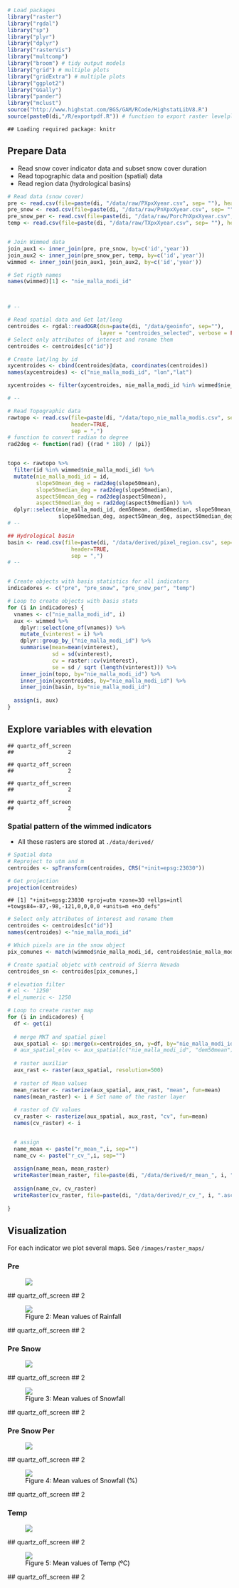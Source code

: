 ``` r
# Load packages 
library("raster")
library("rgdal")
library("sp")
library("plyr")
library("dplyr")
library("rasterVis") 
library("multcomp")
library("broom") # tidy output models
library("grid") # multiple plots
library("gridExtra") # multiple plots
library("ggplot2")
library("GGally")
library("pander")
library("mclust")
source("http://www.highstat.com/BGS/GAM/RCode/HighstatLibV8.R")
source(paste0(di,"/R/exportpdf.R")) # function to export raster levelplots maps as pdf
```

    ## Loading required package: knitr

Prepare Data
------------

-   Read snow cover indicator data and subset snow cover duration
-   Read topographic data and position (spatial) data
-   Read region data (hydrological basins)

``` r
# Read data (snow cover)
pre <- read.csv(file=paste(di, "/data/raw/PXpxXyear.csv", sep= ""), header = TRUE) 
pre_snow <- read.csv(file=paste(di, "/data/raw/PnXpxXyear.csv", sep= ""), header = TRUE) 
pre_snow_per <- read.csv(file=paste(di, "/data/raw/PorcPnXpxXyear.csv", sep= ""), header = TRUE) 
temp <- read.csv(file=paste(di, "/data/raw/TXpxXyear.csv", sep= ""), header = TRUE) 


# Join Wimmed data
join_aux1 <- inner_join(pre, pre_snow, by=c('id','year'))
join_aux2 <- inner_join(pre_snow_per, temp, by=c('id','year'))
wimmed <- inner_join(join_aux1, join_aux2, by=c('id','year'))

# Set rigth names
names(wimmed)[1] <- "nie_malla_modi_id"



# --   

# Read spatial data and Get lat/long
centroides <- rgdal::readOGR(dsn=paste(di, "/data/geoinfo", sep=""),
                             layer = "centroides_selected", verbose = FALSE)
# Select only attributes of interest and rename them
centroides <- centroides[c("id")]

# Create lat/lng by id 
xycentroides <- cbind(centroides@data, coordinates(centroides))
names(xycentroides) <- c("nie_malla_modi_id", "lon","lat")

xycentroides <- filter(xycentroides, nie_malla_modi_id %in% wimmed$nie_malla_modi_id)

# -- 

# Read Topographic data 
rawtopo <- read.csv(file=paste(di, "/data/topo_nie_malla_modis.csv", sep=""),
                    header=TRUE,
                    sep = ",") 
# function to convert radian to degree 
rad2deg <- function(rad) {(rad * 180) / (pi)} 


topo <- rawtopo %>% 
  filter(id %in% wimmed$nie_malla_modi_id) %>% 
  mutate(nie_malla_modi_id = id, 
         slope50mean_deg = rad2deg(slope50mean),
         slope50median_deg = rad2deg(slope50median),
         aspect50mean_deg = rad2deg(aspect50mean),
         aspect50median_deg = rad2deg(aspect50median)) %>%
  dplyr::select(nie_malla_modi_id, dem50mean, dem50median, slope50mean_deg, 
                slope50median_deg, aspect50mean_deg, aspect50median_deg) 
# -- 

## Hydrological basin 
basin <- read.csv(file=paste(di, "/data/derived/pixel_region.csv", sep=""),
                    header=TRUE,
                    sep = ",") 
# --


# Create objects with basis statistics for all indicators 
indicadores <- c("pre", "pre_snow", "pre_snow_per", "temp") 

# Loop to create objects with basis stats
for (i in indicadores) { 
  vnames <- c("nie_malla_modi_id", i) 
  aux <- wimmed %>%
    dplyr::select(one_of(vnames)) %>%
    mutate_(vinterest = i) %>%
    dplyr::group_by_("nie_malla_modi_id") %>%
    summarise(mean=mean(vinterest),
              sd = sd(vinterest),
              cv = raster::cv(vinterest),
              se = sd / sqrt (length(vinterest))) %>%
    inner_join(topo, by="nie_malla_modi_id") %>%
    inner_join(xycentroides, by="nie_malla_modi_id") %>%
    inner_join(basin, by="nie_malla_modi_id")
  
  assign(i, aux)
} 
```

Explore variables with elevation
--------------------------------

    ## quartz_off_screen 
    ##                 2

    ## quartz_off_screen 
    ##                 2

    ## quartz_off_screen 
    ##                 2

    ## quartz_off_screen 
    ##                 2

### Spatial pattern of the wimmed indicators

-   All these rasters are stored at `./data/derived/`

``` r
# Spatial data
# Reproject to utm and m
centroides <- spTransform(centroides, CRS("+init=epsg:23030"))

# Get projection 
projection(centroides) 
```

    ## [1] "+init=epsg:23030 +proj=utm +zone=30 +ellps=intl +towgs84=-87,-98,-121,0,0,0,0 +units=m +no_defs"

``` r
# Select only attributes of interest and rename them
centroides <- centroides[c("id")]
names(centroides) <-"nie_malla_modi_id"

# Which pixels are in the snow object
pix_comunes <- match(wimmed$nie_malla_modi_id, centroides$nie_malla_modi_id)

# Create spatial objetc with centroid of Sierra Nevada
centroides_sn <- centroides[pix_comunes,]

# elevation filter
# el <- '1250'
# el_numeric <- 1250

# Loop to create raster map 
for (i in indicadores) { 
  df <- get(i)
  
  # merge MKT and spatial pixel 
  aux_spatial <- sp::merge(x=centroides_sn, y=df, by="nie_malla_modi_id")
  # aux_spatial_elev <- aux_spatial[c("nie_malla_modi_id", "dem50mean")]
  
  # raster auxiliar 
  aux_rast <- raster(aux_spatial, resolution=500)
  
  # raster of Mean values 
  mean_raster <- rasterize(aux_spatial, aux_rast, "mean", fun=mean)
  names(mean_raster) <- i # Set name of the raster layer 
  
  # raster of CV values
  cv_raster <- rasterize(aux_spatial, aux_rast, "cv", fun=mean)
  names(cv_raster) <- i 


  # assign 
  name_mean <- paste("r_mean_",i, sep="")
  name_cv <- paste("r_cv_",i, sep="")
  
  assign(name_mean, mean_raster)
  writeRaster(mean_raster, file=paste(di, "/data/derived/r_mean_", i, ".asc", sep=""), overwrite=TRUE)
  
  assign(name_cv, cv_raster)
  writeRaster(cv_raster, file=paste(di, "/data/derived/r_cv_", i, ".asc", sep=""), overwrite=TRUE)
  
}
```

Visualization
-------------

For each indicator we plot several maps. See `/images/raster_maps/`

### Pre

<figure>
<a name="pre_mean"></a><img src="exploring_raw_wimmed_files/figure-markdown_github/unnamed-chunk-6-1.png">
<figcaption>
</figcaption>
</figure>
    ## quartz_off_screen 
    ##                 2

<figure>
<img src="exploring_raw_wimmed_files/figure-markdown_github/unnamed-chunk-6-2.png">
<figcaption>
<span style="color:black; ">Figure 2: Mean values of Rainfall</span>
</figcaption>
</figure>
    ## quartz_off_screen 
    ##                 2

### Pre Snow

<figure>
<a name="pre_snow_mean"></a><img src="exploring_raw_wimmed_files/figure-markdown_github/unnamed-chunk-7-1.png">
<figcaption>
</figcaption>
</figure>
    ## quartz_off_screen 
    ##                 2

<figure>
<img src="exploring_raw_wimmed_files/figure-markdown_github/unnamed-chunk-7-2.png">
<figcaption>
<span style="color:black; ">Figure 3: Mean values of Snowfall</span>
</figcaption>
</figure>
    ## quartz_off_screen 
    ##                 2

### Pre Snow Per

<figure>
<a name="pre_snow_per_mean"></a><img src="exploring_raw_wimmed_files/figure-markdown_github/unnamed-chunk-8-1.png">
<figcaption>
</figcaption>
</figure>
    ## quartz_off_screen 
    ##                 2

<figure>
<img src="exploring_raw_wimmed_files/figure-markdown_github/unnamed-chunk-8-2.png">
<figcaption>
<span style="color:black; ">Figure 4: Mean values of Snowfall (%)</span>
</figcaption>
</figure>
    ## quartz_off_screen 
    ##                 2

### Temp

<figure>
<a name="temp"></a><img src="exploring_raw_wimmed_files/figure-markdown_github/unnamed-chunk-9-1.png">
<figcaption>
</figcaption>
</figure>
    ## quartz_off_screen 
    ##                 2

<figure>
<img src="exploring_raw_wimmed_files/figure-markdown_github/unnamed-chunk-9-2.png">
<figcaption>
<span style="color:black; ">Figure 5: Mean values of Temp (ºC)</span>
</figcaption>
</figure>
    ## quartz_off_screen 
    ##                 2
